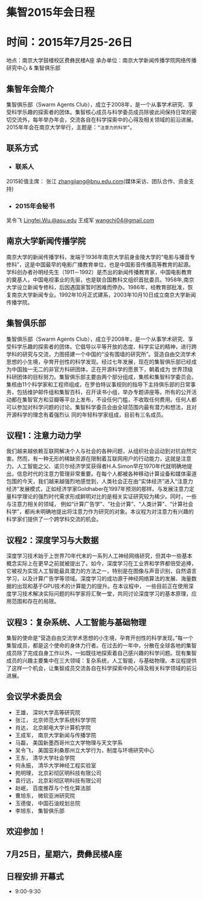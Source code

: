 
# 集智2015年会日程

# 时间：2015年7月25-26日

地点：南京大学鼓楼校区费彝民楼A座 承办单位：南京大学新闻传播学院网络传播研究中心 & 集智俱乐部

##  集智年会简介

集智俱乐部（Swarm Agents Club），成立于2008年，是一个从事学术研究、享受科学乐趣的探索者的团体。集智核心成员与科学委员成员除彼此间保持日常的密切交流外，每年举办年会，交流各自在科学探索中的心得及相关领域的前沿进展。2015年年会在南京大学举行，主题是：`“注意力的科学”`。

##  联系方式

  * ###  联系人

2015轮值主席： 张江 zhangjiang@bnu.edu.com(媒体采访、团队合作、资金支持)

  * ###  2015年会秘书

吴令飞 Lingfei.Wu.@asu.edu 王成军 wangchj04@gmail.com

##  南京大学新闻传播学院

南京大学的新闻传播学科，发端于1936年南京大学前身金陵大学的“电影与播音专修科”，这是中国最早的电影广播教育单位，也是中国影音传播高等教育的起源。学科创办者孙明经先生（1911－1992）是杰出的新闻传播教育家，中国电影教育的奠基人，中国电视事业的先驱，也是联合国教科文组织首批委员。1958年,南京大学设立新闻专修科，后因遇国家暂时困难而停办。1986年，经教育部批准，恢复南京大学新闻专业。1992年10月正式建系，2003年10月10日成立南京大学新闻传播学院。

##  集智俱乐部

集智俱乐部（Swarm Agents Club），成立于2008年，是一个从事学术研究、享受科学乐趣的探索者的团体。它倡导以平等开放的态度、科学实证的精神，进行跨学科的研究与交流，力图搭建一个中国的“没有围墙的研究所”。营造自由交流学术思想的小生境，孕育开创性的科学发现。经过七年发展，现在的集智俱乐部已经成为中国独一无二的非官方科研团体，正在开源科学的愿景下，朝着成为 世界顶级科研团体的目标努力。集智俱乐部主要由两个部分组成，集核和集智科学委员会。集核由11个科学家和工程师组成，在罗伯特议事规则的指导下主持俱乐部的日常事务，包括维护邮件组和集智百科，召开读书小组，举办专题讲座等。所有的公开活动都在集智官方和豆瓣等平台上发布，不设任何门槛，不收取任何费用。任何人都可以参加对科学问题的讨论。集智科学委员会由全球范围内最有潜力和想法，且对开源科学的理念有着强烈认 同的年轻科学家组成，目前有三名成员。

##  议程1：注意力动力学

我们越来越依赖互联网解决个人与社会的各种问题，从组织社会运动到对抗自然灾害。然而，有一种无形的稀缺资源在限制着互联网用户的行动能力，这就是注意力。人工智能之父、诺贝尔经济学奖获得者H.A.Simon早在1970年代就明确地提出，信息时代的注意力管理非常重要。在每个人都被各种移动计算设备和媒体渠道包围的今天，我们越来越强烈地感觉到，人类社会正在由“实体经济”进入“注意力经济”发展模式，正如经济学家Goldhaber在1997年预测的那样。与发展注意力定量科学理论的强烈时代需求形成鲜明对⽐的是相关实证研究较为稀少。同时，一些与注意力相关的领域， 例如“计算广告学”、“社会计算”、“人类计算”、“计算社会科学”，都尚未明确地提出将注意力作为研究的对象。本议程为对注意力有兴趣的科学家们提供了一个跨学科交流的机会。

##  议程2：深度学习与大数据

深度学习技术始于上世界70年代末的一系列人工神经网络研究，但其中一些基本概念实际上在更早之前就被提出了。如今，深度学习在工业界和学界都倍受追捧，它被视为实现人工智能最具潜力的方法之一，特别是在图像与声音识别，自然语言学习，以及计算广告学等领域。深度学习的成功源于神经网络算法的发展、海量数据的出现和基于GPU技术的计算能力的提升。在本议程中， 一些目前正在使用深度学习技术解决实际问题的科学家将汇聚一堂，共同讨论深度学习的基本原理，应用范围和存在的局限。

##  议程3：复杂系统、人工智能与基础物理

集智的使命是“营造自由交流学术思想的小生境，孕育开创性的科学发现。”每一个集智成员，都是这个使命的身体力行者。在过去的一年中，分散在全球各地的集智成员除了完成自身工作以外，一如既往地探索着自己感兴趣的科学问题。现有集智成员的兴趣主要集中在三大领域：复杂系统，人工智能，与基础物理。本议程提供了这样一个机会，让集智成员交流各自在科学探索中的心得及相关科学领域的前沿进展。

##  会议学术委员会

  * 王雄， 深圳大学高等研究院
  * 张江， 北京师范大学系统科学学院
  * 肖达， 北京邮电大学计算机学院
  * 王成军， 南京大学新闻与传播学院
  * 马磊， 美国新墨西哥州立大学物理与天文学系
  * 吴令飞， 美国亚利桑那州立大学行为，制度与环境研究中心
  * 王东， 清华大学社会学院
  * 何永振， 清华大学神经工程实验室
  * 苑明理， 北京彩彻区明科技有限公司
  * 袁行远， 北京彩彻区明科技有限公司
  * 赵岷， 百度推荐与个性化算法部
  * 曹旭东， 微软亚洲研究院
  * 玉德俊， 中国石油规划总院
  * 李旭东， 集智俱乐部

##  欢迎参加！

##  7月25日，星期六，费彝民楼A座

##  日程安排 开幕式

  * 9:00-9:30
